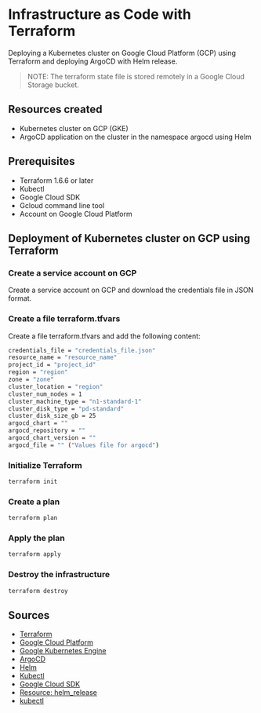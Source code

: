 # Infrastructure as Code with Terraform

Deploying a Kubernetes cluster on Google Cloud Platform (GCP) using Terraform and deploying ArgoCD with Helm release.

> NOTE: The terraform state file is stored remotely in a Google Cloud Storage bucket.

## Resources created

- Kubernetes cluster on GCP (GKE)
- ArgoCD application on the cluster in the namespace argocd using Helm

## Prerequisites

- Terraform 1.6.6 or later
- Kubectl
- Google Cloud SDK
- Gcloud command line tool
- Account on Google Cloud Platform

## Deployment of Kubernetes cluster on GCP using Terraform

### Create a service account on GCP

Create a service account on GCP and download the credentials file in JSON format.

### Create a file terraform.tfvars

Create a file terraform.tfvars and add the following content:

```bash
credentials_file = "credentials_file.json"
resource_name = "resource_name"
project_id = "project_id"
region = "region"
zone = "zone"
cluster_location = "region"
cluster_num_nodes = 1
cluster_machine_type = "n1-standard-1"
cluster_disk_type = "pd-standard"
cluster_disk_size_gb = 25
argocd_chart = ""
argocd_repository = ""
argocd_chart_version = ""
argocd_file = "" ("Values file for argocd")
```

### Initialize Terraform

```bash
terraform init
```

### Create a plan

```bash
terraform plan
```

### Apply the plan

```bash
terraform apply
```
### Destroy the infrastructure

```bash
terraform destroy
```

## Sources

- [Terraform](https://www.terraform.io/)
- [Google Cloud Platform](https://cloud.google.com/)
- [Google Kubernetes Engine](https://cloud.google.com/kubernetes-engine)
- [ArgoCD](https://argoproj.github.io/argo-cd/)
- [Helm](https://helm.sh/)
- [Kubectl](https://kubernetes.io/docs/reference/kubectl/overview/)
- [Google Cloud SDK](https://cloud.google.com/sdk)
- [Resource: helm_release](https://registry.terraform.io/providers/hashicorp/helm/latest/docs/resources/release)
- [kubectl](https://registry.terraform.io/providers/gavinbunney/kubectl/latest)
